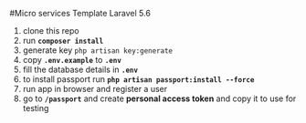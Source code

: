 #Micro services Template Laravel 5.6

1. clone this repo
2. run **`composer install`**
3. generate key `php artisan key:generate`
4. copy **`.env.example`** to **`.env`**
5. fill the database details in **`.env`**
6. to install passport run **`php artisan passport:install --force`**
7. run app in browser and register a user
8. go to **`/passport`** and create **personal access token** and copy it to use for testing 
